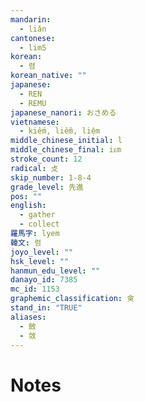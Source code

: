 ```yaml
---
mandarin:
  - liǎn
cantonese:
  - lim5
korean:
  - 렴
korean_native: ""
japanese:
  - REN
  - REMU
japanese_nanori: おさめる
vietnamese:
  - kiếm, liễm, liệm
middle_chinese_initial: l
middle_chinese_final: iᴇm
stroke_count: 12
radical: 攴
skip_number: 1-8-4
grade_level: 先進
pos: ""
english:
  - gather
  - collect
羅馬字: lyem
韓文: 렴
joyo_level: ""
hsk_level: ""
hanmun_edu_level: ""
danayo_id: 7385
mc_id: 1153
graphemic_classification: 㑒
stand_in: "TRUE"
aliases:
  - 斂
  - 敛
---
```


# Notes
